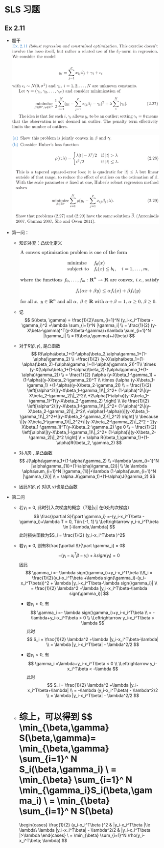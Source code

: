 # SLS 习题

## Ex 2.11

* 题干![image](assets/52926917-e56e2500-3372-11e9-9a46-eef86642caec.png)

  ![image](assets/52926919-e901ac00-3372-11e9-8166-efee556ca6e4.png)

* 第一问：

  * 知识补充：凸优化定义

    ![1620039585324](assets/1620039585324.png)

  * 记
    $$
    S(\beta, \gamma) = \frac{1}{2}\sum_{i=1}^N (y_i-x_i^T\beta - \gamma_i)^2 +\lambda \sum_{i=1}^N |\gamma_i|
    \\ = \frac{1}{2} (y-X\beta-\gamma)^T(y-X\beta-\gamma)+\lambda \sum_{i=1}^N |\gamma_i|
    \\ = R(\beta,\gamma)+J(\beta)
    $$

  * 对于$R(\beta,\gamma)$, 是凸函数
    $$
    R(\alpha\beta_1+(1-\alpha)\beta_2,\alpha\gamma_1+(1-\alpha)\gamma_2)
    \\ =\frac{1}{2} (y-X(\alpha\beta_1+(1-\alpha)\beta_2)-(\alpha\gamma_1+(1-\alpha)\gamma_2))^T\\ \times (y-X(\alpha\beta_1+(1-\alpha)\beta_2)-(\alpha\gamma_1+(1-\alpha)\gamma_2))
    \\ = \frac{1}{2} (\alpha (y-X\beta_1-\gamma_1) +(1-\alpha)(y-X\beta_2-\gamma_2))^T
    \\ \times (\alpha (y-X\beta_1-\gamma_1) +(1-\alpha)(y-X\beta_2-\gamma_2))
    \\ = \frac{1}{2} \left[\alpha^2\|(y-X\beta_1-\gamma_1)\|_2^2+ (1-\alpha)^2\|(y-X\beta_2-\gamma_2)\|_2^2\\ +2\alpha(1-\alpha)(y-X\beta_1-\gamma_1)^T(y-X\beta_2-\gamma_2) \right]
    \\ \le \frac{1}{2} \left[\alpha^2\|(y-X\beta_1-\gamma_1)\|_2^2+ (1-\alpha)^2\|(y-X\beta_2-\gamma_2)\|_2^2\\ +\alpha(1-\alpha)(\|(y-X\beta_1-\gamma_1)\|_2^2+\|(y-X\beta_2-\gamma_2)\|_2^2) \right] \\
    \because   \|(y-X\beta_1-\gamma_1)\|_2^2+\|(y-X\beta_2-\gamma_2)\|_2^2 - 2(y-X\beta_1-\gamma_1)^T(y-X\beta_2-\gamma_2) \ge 0
    \\ = \frac{1}{2} \left[\alpha\|(y-X\beta_1-\gamma_1)\|_2^2+ (1-\alpha)\|(y-X\beta_2-\gamma_2)\|_2^2 \right] 
    \\ = \alpha R(\beta_1,\gamma_1)+(1-\alpha)R(\beta_2, \gamma_2)
    $$

  * 对$J(\beta)$ , 是凸函数
    $$
    J(\alpha\gamma_1+(1-\alpha)\gamma_2)
    \\ =\lambda \sum_{i=1}^N |\alpha\gamma_{1i}+(1-\alpha)\gamma_{2i}|
    \\ \le \lambda \alpha\sum_{i=1}^N |\gamma_{1i}|+\lambda (1-\alpha)\sum_{i=1}^N |\gamma_{2i}|
    \\ = \alpha J(\gamma_1)+(1-\alpha)J(\gamma_2)
    $$

  * 因此$S(\beta, \gamma)$ 对$(\beta, \gamma)$也是凸函数

* 第二问

  * 若$\gamma_i =  0$, 此时引入次梯度的概念（$T$是$|\gamma_i|$ 在0处的次梯度）
    $$
    \frac{\partial S}{\part \gamma_i} =-(y_i-x_i^T\beta -\gamma_i)+\lambda T = 0, T\in [-1, 1] 
    \\ \Leftrightarrow  y_i-x_i^T\beta \in  [-\lambda,\lambda]
    $$
    此时损失函数为$S_i = \frac{1}{2} (y_i-x_i^T\beta )^2​$

  * 若$\gamma_i \not = 0​$, 则有$\frac{\partial S}{\part \gamma_i} = 0​$
    $$
    -(y_i-x_i^T\beta -\gamma_i) + \lambda sign(\gamma_i)=0
    $$
    因此
    $$
    \gamma_i =- \lambda sign(\gamma_i)+y_i-x_i^T\beta
    \\S_i =  \frac{1}{2}(y_i-x_i^T\beta  +\lambda sign(\gamma_i)-(y_i-x_i^T\beta))^2 + \lambda |y_i-x_i^T\beta-\lambda sign(\gamma_i)|
    \\ = \frac{1}{2} \lambda^2 +\lambda |y_i-x_i^T\beta-\lambda sign(\gamma_i)|
    $$

    * 若$\gamma_i > 0$, 有
      $$
      \gamma_i =- \lambda sign(\gamma_i)+y_i-x_i^T\beta
      \\ = - \lambda+y_i-x_i^T\beta > 0
      \\ \Leftrightarrow y_i-x_i^T\beta > \lambda
      $$
      此时
      $$
      S_i = \frac{1}{2} \lambda^2 +\lambda |y_i-x_i^T\beta-\lambda|
      \\ = \lambda |y_i-x_i^T\beta| - \lambda^2/2
      $$

    * 若$\gamma_i < 0$, 有
      $$
      \gamma_i =\lambda+y_i-x_i^T\beta < 0
      \\ \Leftrightarrow y_i-x_i^T\beta < -\lambda
      $$
      此时
      $$
      S_i = \frac{1}{2} \lambda^2 +\lambda |y_i-x_i^T\beta+\lambda|
      \\ = -\lambda (y_i-x_i^T\beta) - \lambda^2/2
      \\ = \lambda |y_i-x_i^T\beta| - \lambda^2/2
      $$

  * 综上，可以得到
    $$
    \min_{\beta,\gamma} S(\beta,\gamma)= 
    \min_{\beta,\gamma} \sum_{i=1}^ N S_i(\beta,\gamma_i)
    \\ = \min_{\beta} \sum_{i=1}^ N \min_{\gamma_i}S_i(\beta,\gamma_i)
    \\ = \min_{\beta} \sum_{i=1}^ N S(\beta)
    =
    \begin{cases}
    \frac{1}{2} (y_i-x_i^T\beta )^2 &  |y_i-x_i^T\beta |\le \lambda\\
    \lambda |y_i-x_i^T\beta| - \lambda^2/2 &  |y_i-x_i^T\beta |>\lambda
    \end{cases}
    \\ = \min_{\beta} \sum_{i=1}^N \rho(y_i-x_i^T\beta; \lambda)
    $$
    

